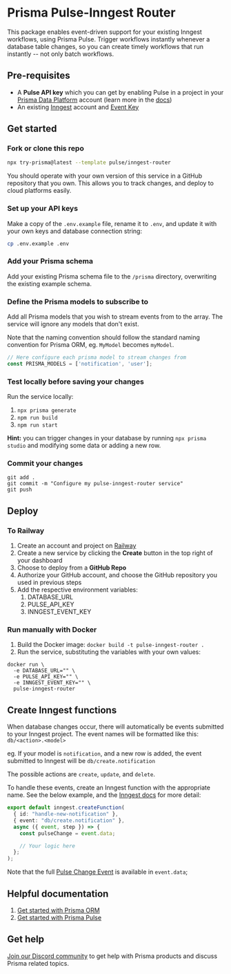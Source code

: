 # Prisma Pulse-Inngest Router

This package enables event-driven support for your existing Inngest workflows, using Prisma Pulse. Trigger workflows instantly whenever a database table changes, so you can create timely workflows that run instantly -- not only batch workflows.

## Pre-requisites

- A **Pulse API key** which you can get by enabling Pulse in a project in your
  [Prisma Data Platform](https://pris.ly/pdp) account (learn more in the
  [docs](https://www.prisma.io/docs/platform/concepts/environments#api-keys))
- An existing [Inngest](https://www.inngest.com) account and
  [Event Key](https://www.inngest.com/docs/events/creating-an-event-key?ref=environment-variables)

## Get started

### Fork or clone this repo

```bash
npx try-prisma@latest --template pulse/inngest-router
```

You should operate with your own version of this service in a GitHub repository that you own. This allows you to track changes, and deploy to cloud platforms easily.

### Set up your API keys

Make a copy of the `.env.example` file, rename it to `.env`, and update it with your own keys and database connection string:

```bash
cp .env.example .env
```

### Add your Prisma schema

Add your existing Prisma schema file to the `/prisma` directory, overwriting the existing example schema.

### Define the Prisma models to subscribe to

Add all Prisma models that you wish to stream events from to the array. The service will ignore any models that don't exist.

Note that the naming convention should follow the standard naming convention for Prisma ORM, eg. `MyModel` becomes `myModel`.

```typescript
// Here configure each prisma model to stream changes from
const PRISMA_MODELS = ['notification', 'user'];
```

### Test locally before saving your changes

Run the service locally:
1. `npx prisma generate`
1. `npm run build`
1. `npm run start`

**Hint:** you can trigger changes in your database by running
`npx prisma studio` and modifying some data or adding a new row.

### Commit your changes

```
git add .
git commit -m "Configure my pulse-inngest-router service"
git push
```

## Deploy

### To Railway

1. Create an account and project on [Railway](https://railway.app/new)
1. Create a new service by clicking the **Create** button in the top right of
your dashboard
1. Choose to deploy from a **GitHub Repo**
1. Authorize your GitHub account, and choose the GitHub repository you used in
previous steps
1. Add the respective environment variables:
    1. DATABASE_URL
    1. PULSE_API_KEY
    1. INNGEST_EVENT_KEY

### Run manually with Docker

1. Build the Docker image: `docker build -t pulse-inngest-router .`
1. Run the service, substituting the variables with your own values:
```
docker run \
  -e DATABASE_URL="" \
  -e PULSE_API_KEY="" \
  -e INNGEST_EVENT_KEY="" \
  pulse-inngest-router
```

## Create Inngest functions

When database changes occur, there will automatically be events submitted to  your Inngest project. The event names will be formatted like this: `db/<action>.<model>`

eg. If your model is `notification`, and a new row is added, the event submitted to Inngest will be `db/create.notification`

The possible actions are `create`, `update`, and `delete`.

To handle these events, create an Inngest function with the appropriate name. See the below example, and the [Inngest docs](https://www.inngest.com/docs/learn/inngest-functions) for more detail:

```typescript
export default inngest.createFunction(
  { id: "handle-new-notification" },
  { event: "db/create.notification" },
  async ({ event, step }) => {
    const pulseChange = event.data;

    // Your logic here
  };
);
```

Note that the full [Pulse Change Event](https://www.prisma.io/docs/pulse/database-events) is available in `event.data`;

## Helpful documentation
1. [Get started with Prisma ORM](https://www.prisma.io/docs/getting-started)
1. [Get started with Prisma Pulse](https://www.prisma.io/docs/pulse)

## Get help

[Join our Discord community](https://discord.gg/KQyTW2H5ca) to get help with
Prisma products and discuss Prisma related topics.